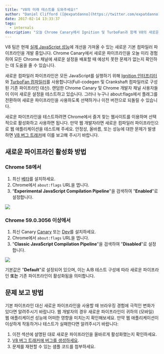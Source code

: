 ```yaml
---
title: "V8의 미래 테스트를 도와주세요!"
author: "Daniel Clifford ([@expatdanno](https://twitter.com/expatdanno)), Original Munich V8 Brewer"
date: 2017-02-14 13:33:37
tags:
  - internals
description: "오늘 Chrome Canary에서 Ignition 및 TurboFan과 함께 V8의 새로운 컴파일러 파이프라인을 미리 경험하세요!"
---
```

V8 팀은 현재 [실제 JavaScript 성능](/blog/real-world-performance)에 개선을 가져올 수 있는 새로운 기본 컴파일러 파이프라인을 개발 중입니다. Chrome Canary에서 새로운 파이프라인을 오늘 미리 경험하여 모든 Chrome 채널에 새로운 설정을 배포할 때 예상치 못한 문제가 없는지 확인하는 데 도움을 줄 수 있습니다.

<!--truncate-->
새로운 컴파일러 파이프라인은 모든 JavaScript를 실행하기 위해 [Ignition 인터프리터](/blog/ignition-interpreter)와 [TurboFan 컴파일러](/docs/turbofan)를 사용합니다(Full-codegen 및 Crankshaft 컴파일러로 구성된 기존 파이프라인 대신). 랜덤한 Chrome Canary 및 Chrome 개발자 채널 사용자들이 이미 새로운 설정을 테스트하고 있습니다. 그러나 누구나 about:flags에서 플래그를 전환하여 새로운 파이프라인을 사용하도록 선택하거나 이전 버전으로 되돌릴 수 있습니다.

새로운 파이프라인을 테스트하려면 Chrome에서 즐겨 찾는 웹사이트를 이용하며 선택적으로 활성화하고 사용하면 됩니다. 만약 웹 개발자라면 새로운 컴파일러 파이프라인으로 웹 애플리케이션을 테스트해 주세요. 안정성, 올바름, 또는 성능에 대한 문제가 발생하면 [V8 버그 트래커](https://bugs.chromium.org/p/v8/issues/entry?template=Bug%20report%20for%20the%20new%20pipeline)에 이를 보고해 주시기 바랍니다.

## 새로운 파이프라인 활성화 방법

### Chrome 58에서

1. 최신 [베타](https://www.google.com/chrome/browser/beta.html)를 설치하세요.
2. Chrome에서 `about:flags` URL을 엽니다.
3. "**Experimental JavaScript Compilation Pipeline**"을 검색하여 "**Enabled**"로 설정합니다.

![](/_img/test-the-future/58.png)

### Chrome 59.0.3056 이상에서

1. 최신 Canary [Canary](https://www.google.com/chrome/browser/canary.html) 또는 [Dev](https://www.google.com/chrome/browser/desktop/index.html?extra=devchannel)를 설치하세요.
2. Chrome에서 `about:flags` URL을 엽니다.
3. "**Classic JavaScript Compilation Pipeline**"을 검색하여 "**Disabled**"로 설정합니다.

![](/_img/test-the-future/59.png)

기본값은 "**Default**"로 설정되어 있으며, 이는 A/B 테스트 구성에 따라 새로운 파이프라인 **또는** 기존 파이프라인이 활성화됨을 의미합니다.

## 문제 보고 방법

기본 파이프라인 대신 새로운 파이프라인을 사용할 때 브라우징 경험에 극적인 변화가 있다면 알려주시기 바랍니다. 웹 개발자의 경우 새로운 파이프라인이 귀하의 (모바일) 웹 애플리케이션 성능에 어떠한 영향을 미치는지 확인해보세요. 만약 웹 애플리케이션이 이상하게 작동하거나 테스트가 실패한다면 알려주시기 바랍니다:

1. 이전 섹션에 설명된 대로 새로운 파이프라인을 올바르게 활성화했는지 확인하세요.
2. [V8 버그 트래커에 버그를 생성하세요](https://bugs.chromium.org/p/v8/issues/entry?template=Bug%20report%20for%20the%20new%20pipeline).
3. 문제를 재현할 수 있는 샘플 코드를 첨부하세요.
